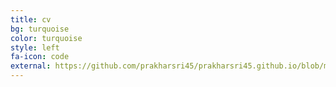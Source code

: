```yaml
---
title: cv
bg: turquoise
color: turquoise
style: left
fa-icon: code
external: https://github.com/prakharsri45/prakharsri45.github.io/blob/main/cv.pdf
---
```

